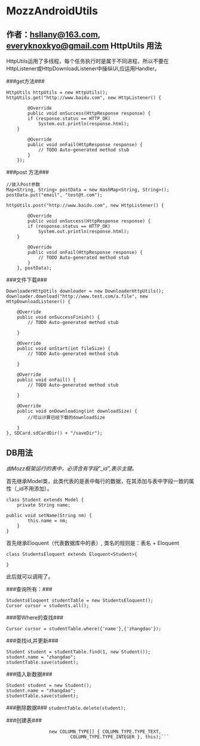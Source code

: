 MozzAndroidUtils
===================
作者：hsllany@163.com, everyknoxkyo@gmail.com
HttpUtils 用法
-------------------
HttpUtils运用了多线程，每个任务执行时是属于不同进程，所以不要在HttpListener或HttpDownloadListener中操纵UI,应运用Handler。

###get方法###
```
HttpUtils httpUtils = new HttpUtils();
httpUtils.get("http://www.baidu.com", new HttpListener() {

		@Override
		public void onSuccess(HttpResponse response) {
		if (response.status == HTTP_OK)
			System.out.println(response.html);
	}

		@Override
		public void onFail(HttpResponse response) {
			// TODO Auto-generated method stub
		}
	});
```

###post 方法###
```
//装入Post参数
Map<String, String> postData = new HashMap<String, String>();
postData.put("email", "test@t.com");

httpUtils.post("http://www.baidu.com", new HttpListener() {

		@Override
		public void onSuccess(HttpResponse response) {
		if (response.status == HTTP_OK)
			System.out.println(response.html);
	}

		@Override
		public void onFail(HttpResponse response) {
			// TODO Auto-generated method stub
		}
	}, postData);
```

###文件下载###
```
DownloaderHttpUtils downloader = new DownloaderHttpUtils();
downloader.download("http://www.test.com/a.file", new HttpDownloadListener() {
			
	@Override
	public void onSuccessFinish() {
		// TODO Auto-generated method stub
				
	}
			
	@Override
	public void onStart(int fileSize) {
		// TODO Auto-generated method stub
				
	}
			
	@Override
	public void onFail() {
		// TODO Auto-generated method stub
				
	}
			
	@Override
	public void onDownloading(int downloadSize) {
		//可以计算已经下载的downloadSize
				
	}
}, SDCard.sdCardDir() + "/saveDir");
```

DB用法
--------------------
*由Mozz框架运行的表中，必须含有字段"_id",表示主键。*

首先继承Model类，此类代表的是表中每行的数据，在其添加与表中字段一致的属性（_id不用添加）。

```
class Student extends Model {
	private String name;

public void setName(String nm) {
		this.name = nm;
	}
}
```

首先继承Eloquent（代表数据库中的表）, 类名的规则是：表名 + Eloquent

```
class StudentsEloquent extends Eloquent<Student>{

}
```

此后就可以调用了。

###查询所有：###
```
StudentsEloquent studentTable = new StudentsEloquent();
Cursor cursor = students.all();
```

###带Where的查找###
```
Cursor cursor = studentTable.where({'name'},{'zhangdao'});
```

###查找id,并更新###
```
Student student = studentTable.find(1, new Student());
student.name = "zhangdao";
studentTable.save(student);
```

###插入新数据###
```
Student student = new Student();
student.name = "zhangdao";
studentTable.save(student);
```

###删除数据###
```studentTable.delete(student);```

###创建表###
```Eloquent.create("student", new String[] { "name", "age" },
				new COLUMN_TYPE[] { COLUMN_TYPE.TYPE_TEXT,
						COLUMN_TYPE.TYPE_INTEGER }, this);```
